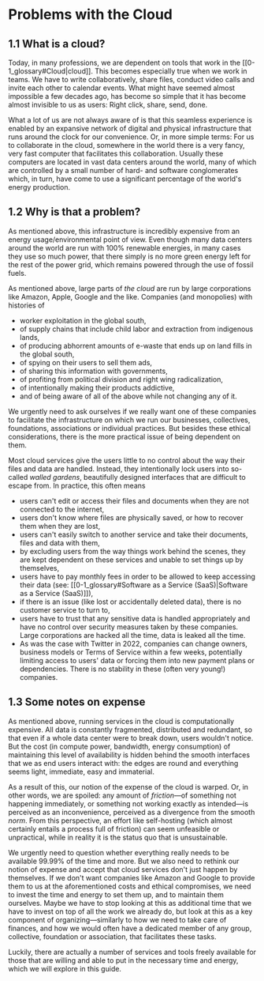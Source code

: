 # Problems with the Cloud

## 1.1 What is a cloud?

Today, in many professions, we are dependent on tools that work in the [[0-1_glossary#Cloud|cloud]]. This becomes especially true when we work in teams. We have to write collaboratively, share files, conduct video calls and invite each other to calendar events. What might have seemed almost impossible a few decades ago, has become so simple that it has become almost invisible to us as users: Right click, share, send, done.

What a lot of us are not always aware of is that this seamless experience is enabled by an expansive network of digital and physical infrastructure that runs around the clock for our convenience. Or, in more simple terms: For us to collaborate in the cloud, somewhere in the world there is a very fancy, very fast computer that facilitates this collaboration. Usually these computers are located in vast data centers around the world, many of which are controlled by a small number of hard- and software conglomerates which, in turn, have come to use a significant percentage of the world's energy production.

## 1.2 Why is that a problem?

As mentioned above, this infrastructure is incredibly expensive from an energy usage/environmental point of view. Even though many data centers around the world are run with 100% renewable energies, in many cases they use so much power, that there simply is no more green energy left for the rest of the power grid, which remains powered through the use of fossil fuels.

As mentioned above, large parts of *the cloud* are run by large corporations like Amazon, Apple, Google and the like. Companies (and monopolies) with histories of 

- worker exploitation in the global south,
- of supply chains that include child labor and extraction from indigenous lands,
- of producing abhorrent amounts of e-waste that ends up on land fills in the global south,
- of spying on their users to sell them ads,
- of sharing this information with governments,
- of profiting from political division and right wing radicalization,
- of intentionally making their products addictive,
- and of being aware of all of the above while not changing any of it.

We urgently need to ask ourselves if we really want one of these companies to facilitate the infrastructure on which we run our businesses, collectives, foundations, associations or individual practices. But besides these ethical considerations, there is the more practical issue of being dependent on them.

Most cloud services give the users little to no control about the way their files and data are handled. Instead, they intentionally lock users into so-called *walled gardens*, beautifully designed interfaces that are difficult to escape from. In practice, this often means

- users can't edit or access their files and documents when they are not connected to the internet,
- users don't know where files are physically saved, or how to recover them when they are lost,
- users can't easily switch to another service and take their documents, files and data with them,
- by excluding users from the way things work behind the scenes, they are kept dependent on these services and unable to set things up by themselves,
- users have to pay monthly fees in order to be allowed to keep accessing their data (see: [[0-1_glossary#Software as a Service (SaaS)|Software as a Service (SaaS)]]),
- if there is an issue (like lost or accidentally deleted data), there is no customer service to turn to,
- users have to trust that any sensitive data is handled appropriately and have no control over security measures taken by these companies. Large corporations are hacked all the time, data is leaked all the time.
- As was the case with Twitter in 2022, companies can change owners, business models or Terms of Service within a few weeks, potentially limiting access to users' data or forcing them into new payment plans or dependencies. There is no stability in these (often very young!) companies.

## 1.3 Some notes on expense

As mentioned above, running services in the cloud is computationally expensive. All data is constantly fragmented, distributed and redundant, so that even if a whole data center were to break down, users wouldn't notice. But the cost (in compute power, bandwidth, energy consumption) of maintaining this level of availability is hidden behind the smooth interfaces that we as end users interact with: the edges are round and everything seems light, immediate, easy and immaterial.

As a result of this, our notion of the expense of the cloud is warped. Or, in other words, we are spoiled: any amount of *friction*—of something not happening immediately, or something not working exactly as intended—is perceived as an inconvenience, perceived as a divergence from the smooth *norm*. From this perspective, an effort like self-hosting (which almost certainly entails a process full of friction) can seem unfeasible or unpractical, while in reality it is the status quo that is unsustainable.

We urgently need to question whether everything really needs to be available 99.99% of the time and more. But we also need to rethink our notion of expense and accept that cloud services don't just happen by themselves. If we don't want companies like Amazon and Google to provide them to us at the aforementioned costs and ethical compromises, we need to invest the time and energy to set them up, and to maintain them ourselves. Maybe we have to stop looking at this as additional time that we have to invest on top of all the work we already do, but look at this as a key component of organizing—similarly to how we need to take care of finances, and how we would often have a dedicated member of any group, collective, foundation or association, that facilitates these tasks.

Luckily, there are actually a number of services and tools freely available for those that are willing and able to put in the necessary time and energy, which we will explore in this guide. 